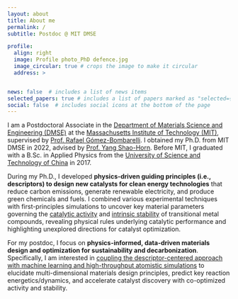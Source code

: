 ```yaml
---
layout: about
title: About me
permalink: /
subtitle: Postdoc @ MIT DMSE

profile:
  align: right
  image: Profile photo_PhD defence.jpg
  image_circular: true # crops the image to make it circular
  address: >


news: false  # includes a list of news items
selected_papers: true # includes a list of papers marked as "selected={true}"
social: false  # includes social icons at the bottom of the page
---
```


I am a Postdoctoral Associate in the [Department of Materials Science and Engineering (DMSE)](https://dmse.mit.edu/) at the [Massachusetts Institute of Technology (MIT)](https://www.mit.edu/), supervised by [Prof. Rafael Gómez-Bombarelli](https://gomezbombarelli.mit.edu/). I obtained my Ph.D. from MIT DMSE in 2022, advised by [Prof. Yang Shao-Horn](https://www.rle.mit.edu/eel/). Before MIT, I graduated with a B.Sc. in Applied Physics from the [University of Science and Technology of China](https://en.ustc.edu.cn/) in 2017.

During my Ph.D., I developed **physics-driven guiding principles (i.e., descriptors) to design new catalysts for clean energy technologies** that reduce carbon emissions, generate renewable electricity, and produce green chemicals and fuels. I combined various experimental techniques with first-principles simulations to uncover key material parameters governing the [catalytic activity](https://doi.org/10.1038/s41563-022-01199-0) and [intrinsic stability](https://doi.org/10.1021/acs.chemmater.2c01233) of transitional metal compounds, revealing physical rules underlying catalytic performance and highlighting unexplored directions for catalyst optimization.

For my postdoc, I focus on **physics-informed, data-driven materials design and optimization for sustainability and decarbonization**. Specifically, I am interested in [coupling the descriptor-centered approach with machine learning and high-throughput atomistic simulations](https://doi.org/10.1038/s41578-022-00466-5) to elucidate multi-dimensional materials design principles, predict key reaction energetics/dynamics, and accelerate catalyst discovery with co-optimized activity and stability.
